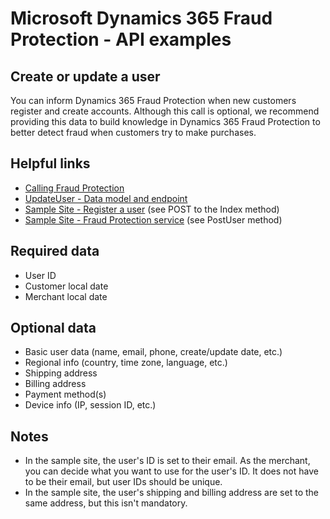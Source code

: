 # Microsoft Dynamics 365 Fraud Protection - API examples
## Create or update a user

You can inform Dynamics 365 Fraud Protection when new customers register and create accounts. Although this call is optional, we recommend providing this data to build knowledge in Dynamics 365 Fraud Protection to better detect fraud when customers try to make purchases.

## Helpful links
- [Calling Fraud Protection](./Authenticate&#32;and&#32;call&#32;Fraud&#32;Protection.md)
- [UpdateUser - Data model and endpoint](https://apidocs.microsoft.com/services/graphriskapi#/KnowledgeGatewayEvent/KnowledgeGatewayEventActivitiesUpdateAccountPost)
- [Sample Site - Register a user](../src/Web/Controllers/ManageController.cs) (see POST to the Index method)
- [Sample Site - Fraud Protection service](../src/Infrastructure/Services/FraudProtectionService.cs) (see PostUser method)

## Required data
- User ID
- Customer local date
- Merchant local date

## Optional data
- Basic user data (name, email, phone, create/update date, etc.)
- Regional info (country, time zone, language, etc.)
- Shipping address
- Billing address
- Payment method(s)
- Device info (IP, session ID, etc.)

## Notes
- In the sample site, the user's ID is set to their email. As the merchant, you can decide what you want to use for the user's ID. It does not have to be their email, but user IDs should be unique.
- In the sample site, the user's shipping and billing address are set to the same address, but this isn't mandatory.
